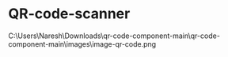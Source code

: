 # QR-code-scanner
C:\Users\Naresh\Downloads\qr-code-component-main\qr-code-component-main\images\image-qr-code.png
